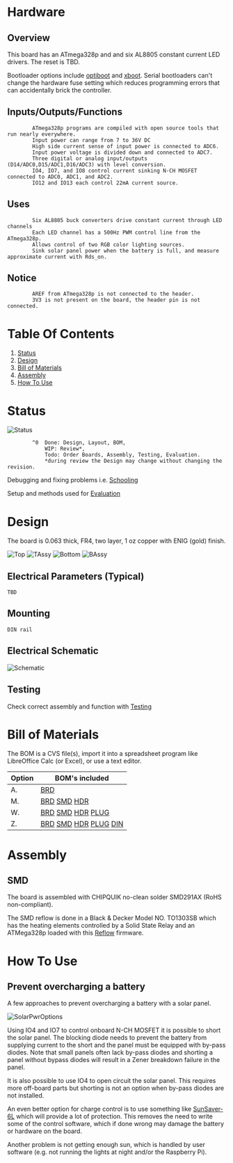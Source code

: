 # Hardware

## Overview

This board has an ATmega328p and and six AL8805 constant current LED drivers. The reset is TBD.

Bootloader options include [optiboot] and [xboot]. Serial bootloaders can't change the hardware fuse setting which reduces programming errors that can accidentally brick the controller. 

[optiboot]: https://github.com/Optiboot/optiboot
[xboot]: https://github.com/alexforencich/xboot

## Inputs/Outputs/Functions

```
        ATmega328p programs are compiled with open source tools that run nearly everywhere.
        Input power can range from 7 to 36V DC
        High side current sense of input power is connected to ADC6.
        Input power voltage is divided down and connected to ADC7.
        Three digital or analog input/outputs (D14/ADC0,D15/ADC1,D16/ADC3) with level conversion.
        IO4, IO7, and IO8 control current sinking N-CH MOSFET connected to ADC0, ADC1, and ADC2.
        IO12 and IO13 each control 22mA current source.
```

## Uses

```
        Six AL8805 buck converters drive constant current through LED channels
        Each LED channel has a 500Hz PWM control line from the ATmega328p.
        Allows control of two RGB color lighting sources.
        Sink solar panel power when the battery is full, and measure approximate current with Rds_on.
```

## Notice

```
        AREF from ATmega328p is not connected to the header.
        3V3 is not present on the board, the header pin is not connected.
```


# Table Of Contents

1. [Status](#status)
2. [Design](#design)
3. [Bill of Materials](#bill-of-materials)
4. [Assembly](#assembly)
5. [How To Use](#how-to-use)


# Status

![Status](./status_icon.png "RPUlux Status")

```
        ^0  Done: Design, Layout, BOM,
            WIP: Review*,
            Todo: Order Boards, Assembly, Testing, Evaluation.
            *during review the Design may change without changing the revision.
```

Debugging and fixing problems i.e. [Schooling](./Schooling/)

Setup and methods used for [Evaluation](./Evaluation/)


# Design

The board is 0.063 thick, FR4, two layer, 1 oz copper with ENIG (gold) finish.

![Top](./Documents/17323,Top.png "RPUlux Top")
![TAssy](./Documents/17323,TAssy.jpg "RPUlux Top Assy")
![Bottom](./Documents/17323,Bottom.png "RPUlux Bottom")
![BAssy](./Documents/17323,BAssy.jpg "RPUlux Bottom Assy")

## Electrical Parameters (Typical)

```
TBD
```

## Mounting

```
DIN rail
```

## Electrical Schematic

![Schematic](./Documents/17323,Schematic.png "RPUlux Schematic")

## Testing

Check correct assembly and function with [Testing](./Testing/)


# Bill of Materials

The BOM is a CVS file(s), import it into a spreadsheet program like LibreOffice Calc (or Excel), or use a text editor.

Option | BOM's included
----- | ----- 
A. | [BRD] 
M. | [BRD] [SMD] [HDR] 
W. | [BRD] [SMD] [HDR] [PLUG]
Z. | [BRD] [SMD] [HDR] [PLUG] [DIN]

[BRD]: ./Design/17323BRD,BOM.csv
[SMD]: ./Design/17323SMD,BOM.csv
[HDR]: ./Design/17323HDR,BOM.csv
[PLUG]: ./Design/17323PLUG,BOM.csv
[DIN]: ./Design/17323DIN,BOM.csv


# Assembly

## SMD

The board is assembled with CHIPQUIK no-clean solder SMD291AX (RoHS non-compliant). 

The SMD reflow is done in a Black & Decker Model NO. TO1303SB which has the heating elements controlled by a Solid State Relay and an ATMega328p loaded with this [Reflow] firmware.

[Reflow]: ../Reflow


# How To Use

## Prevent overcharging a battery

A few approaches to prevent overcharging a battery with a solar panel.

![SolarPwrOptions](./Documents/SolarPwrOptions.png "RPUlux Solar Power Options")

Using IO4 and IO7 to control onboard N-CH MOSFET it is possible to short the solar panel. The blocking diode needs to prevent the battery from supplying current to the short and the panel must be equipped with by-pass diodes. Note that small panels often lack by-pass diodes and shorting a panel without bypass diodes will result in a Zener breakdown failure in the panel.

It is also possible to use IO4 to open circuit the solar panel. This requires more off-board parts but shorting is not an option when by-pass diodes are not installed.

An even better option for charge control is to use something like [SunSaver-6L] which will provide a lot of protection. This removes the need to write some of the control software, which if done wrong may damage the battery or hardware on the board. 

[SunSaver-6L]: https://www.solar-electric.com/ss-6l.html

Another problem is not getting enough sun, which is handled by user software (e.g. not running the lights at night and/or the Raspberry Pi). 